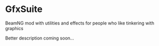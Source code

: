 # GfxSuite
BeamNG mod with utilities and effects for people who like tinkering with graphics

Better description coming soon...
